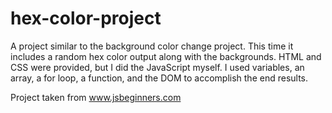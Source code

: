 # hex-color-project
A project similar to the background color change project. This time it includes a random hex color output along with the backgrounds. HTML and CSS were provided, but I did the JavaScript myself. I used variables, an array, a for loop, a function, and the DOM to accomplish the end results.

Project taken from www.jsbeginners.com
